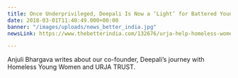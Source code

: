 ```yaml
---
title: Once Underprivileged, Deepali Is Now a ‘Light’ for Battered Young Women
date: 2018-03-01T11:40:49.000+00:00
banner: "/images/uploads/news_better_india.jpg"
newsLink: https://www.thebetterindia.com/132676/urja-help-homeless-women-abuse-rape/

---
```

Anjuli Bhargava writes about our co-founder, Deepali’s journey with Homeless Young Women and URJA TRUST.
